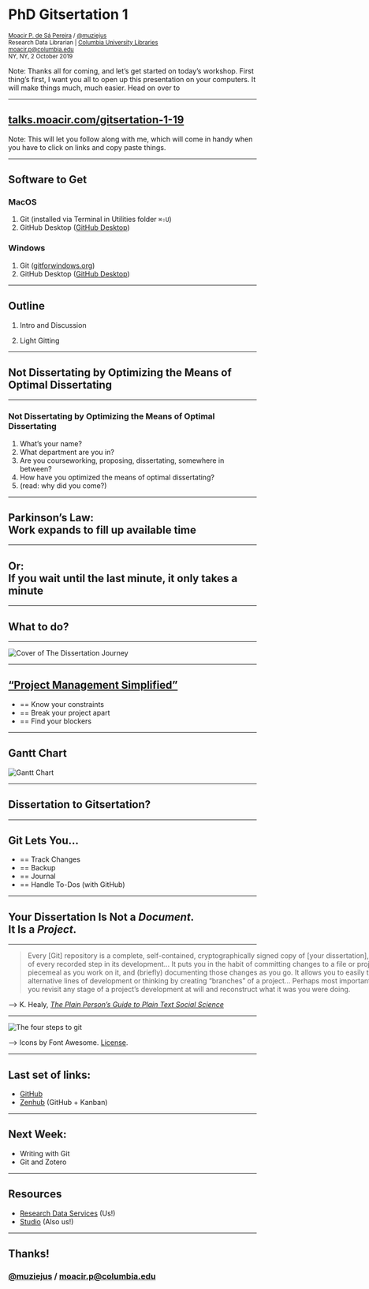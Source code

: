 # PhD Gitsertation 1

<small><a href="http://moacir.com">Moacir P. de Sá Pereira</a> / <a href="http://twitter.com/muziejus">@muziejus</a><br />
Research Data Librarian | <a href="http://library.columbia.edu">Columbia University Libraries</a><br />
moacir.p@columbia.edu<br />
NY, NY, 2 October 2019</small>

Note: Thanks all for coming, and let’s get started on today’s workshop. First
thing’s first, I want you all to open up this presentation on your computers.
It will make things much, much easier. Head on over to 

---

## [talks.moacir.com/gitsertation-1-19](http://talks.moacir.com/gitsertation-1-19)

Note: This will let you follow along with me, which will come in handy when
you have to click on links and copy paste things.

---

## Software to Get

<div class="row">
<div class="col-6">
<h3><i class="fab fa-apple"></i> MacOS</h3>
<ol>
<li>Git (installed via Terminal in Utilities folder <code>⌘⇧U</code>)</li>
<li>GitHub Desktop (<a href="https://desktop.github.com/">GitHub Desktop</a>)</li>
</ol>
</div>

<div class="col-6">
<h3><i class="fab fa-windows"></i> Windows</h3>
<ol>
<li>Git (<a href="http://gitforwindows.org">gitforwindows.org</a>)</li>
<li>GitHub Desktop (<a href="https://desktop.github.com/">GitHub Desktop</a>)</li>
</ol>
</div>

---

## Outline

1. Intro and Discussion

2. Light Gitting

---

## Not Dissertating by Optimizing the Means of Optimal Dissertating

---

### Not Dissertating by Optimizing the Means of Optimal Dissertating

1. What’s your name?
2. What department are you in?
3. Are you courseworking, proposing, dissertating, somewhere in between?
4. How have you optimized the means of optimal dissertating?
5. (read: why did you come?)

---

## Parkinson’s Law:<br />Work expands to fill up available time

---

## Or:<br />If you wait until the last minute, it only takes a minute

---

## What to do?

---

<img src="https://i.imgur.com/WGpZD3U.png" alt="Cover of The Dissertation
Journey" style="max-height: 70vh;" />

---

## [“Project Management Simplified”](https://clio.columbia.edu/catalog/11348937)

* == Know your constraints
* == Break your project apart
* == Find your blockers

---

## Gantt Chart

![Gantt Chart](https://upload.wikimedia.org/wikipedia/commons/3/37/GANTT_Chart.JPG)

---

## Dissertation to Gitsertation?

---

## Git Lets You…

* == Track Changes
* == Backup 
* == Journal 
* == Handle To-Dos (with GitHub)

---

## Your Dissertation Is Not a _Document_.<br />It Is a _Project_.

---

<blockquote style="width: 80vw">Every [Git] repository is a complete, self-contained, cryptographically
signed copy of [your dissertation], with a log of every recorded step in its
development… It puts you in the habit of committing
changes to a file or project piecemeal as you work on it, and (briefly)
documenting those changes as you go. It allows you to easily test out
alternative lines of development or thinking by creating “branches” of a
project… Perhaps most importantly, it lets you revisit any stage of a
project’s development at will and reconstruct what it was you were doing.</blockquote>

--> K. Healy, [_The Plain Person’s Guide to Plain Text Social
Science_](https://kieranhealy.org/publications/plain-person-text/)

---

![The four steps to git](https://i.imgur.com/mNfax2z.png)

--> Icons by Font Awesome. [License](https://fontawesome.com/license).

---

## Last set of links:

* [GitHub <i class="fab fa-github"></i>](https://github.com)
* [Zenhub](https://www.zenhub.com/) (GitHub + Kanban)

---

## Next Week:

* Writing with Git
* Git and Zotero

---

## Resources

* [Research Data Services](https://library.columbia.edu/services/research-data-services.html)
(Us!)
* [Studio](https://studio.cul.columbia.edu/) (Also us!)

---

## Thanks!
### [@muziejus](http://twitter.com/muziejus) / moacir.p@columbia.edu
